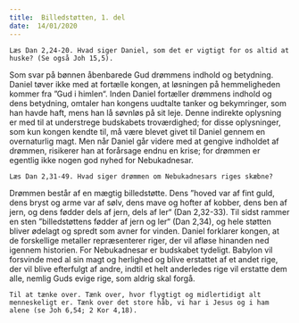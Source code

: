 ```yaml
---
title:  Billedstøtten, 1. del
date:  14/01/2020
---
```


`Læs Dan 2,24-20. Hvad siger Daniel, som det er vigtigt for os altid at huske? (Se også Joh 15,5).`

Som svar på bønnen åbenbarede Gud drømmens indhold og betydning. Daniel tøver ikke med at fortælle kongen, at løsningen på hemmeligheden kommer fra ”Gud i himlen“. Inden Daniel fortæller drømmens indhold og dens betydning, omtaler han kongens uudtalte tanker og bekymringer, som han havde haft, mens han lå søvnløs på sit leje. Denne indirekte oplysning er med til at understrege budskabets troværdighed; for disse oplysninger, som kun kongen kendte til, må være blevet givet til Daniel gennem en overnaturlig magt. Men når Daniel går videre med at gengive indholdet af drømmen, risikerer han at forårsage endnu en krise; for drømmen er egentlig ikke nogen god nyhed for Nebukadnesar.

`Læs Dan 2,31-49. Hvad siger drømmen om Nebukadnesars riges skæbne?`

Drømmen består af en mægtig billedstøtte. Dens ”hoved var af fint guld, dens bryst og arme var af sølv, dens mave og hofter af kobber, dens ben af jern, og dens fødder dels af jern, dels af ler“ (Dan 2,32-33). Til sidst rammer en sten ”billedstøttens fødder af jern og ler“ (Dan 2,34), og hele støtten bliver ødelagt og spredt som avner for vinden. Daniel forklarer kongen, at de forskellige metaller repræsenterer riger, der vil afløse hinanden ned igennem historien. For Nebukadnesar er budskabet tydeligt. Babylon vil forsvinde med al sin magt og herlighed og blive erstattet af et andet rige, der vil blive efterfulgt af andre, indtil et helt anderledes rige vil erstatte dem alle, nemlig Guds evige rige, som aldrig skal forgå.

`Til at tænke over. Tænk over, hvor flygtigt og midlertidigt alt menneskeligt er. Tænk over det store håb, vi har i Jesus og i ham alene (se Joh 6,54; 2 Kor 4,18).`